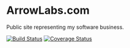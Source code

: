 # ArrowLabs.com

Public site representing my software business.

[![Build Status](https://travis-ci.org/avidmich/arrowlabs.png?branch=master)](https://travis-ci.org/avidmich/arrowlabs)
[![Coverage Status](https://coveralls.io/repos/avidmich/arrowlabs/badge.png)](https://coveralls.io/r/avidmich/arrowlabs)
